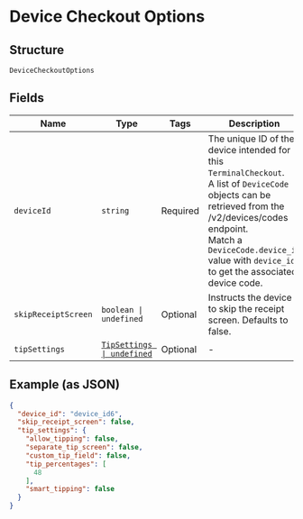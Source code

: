 
# Device Checkout Options

## Structure

`DeviceCheckoutOptions`

## Fields

| Name | Type | Tags | Description |
|  --- | --- | --- | --- |
| `deviceId` | `string` | Required | The unique ID of the device intended for this `TerminalCheckout`.<br>A list of `DeviceCode` objects can be retrieved from the /v2/devices/codes endpoint.<br>Match a `DeviceCode.device_id` value with `device_id` to get the associated device code. |
| `skipReceiptScreen` | `boolean \| undefined` | Optional | Instructs the device to skip the receipt screen. Defaults to false. |
| `tipSettings` | [`TipSettings \| undefined`](../../doc/models/tip-settings.md) | Optional | - |

## Example (as JSON)

```json
{
  "device_id": "device_id6",
  "skip_receipt_screen": false,
  "tip_settings": {
    "allow_tipping": false,
    "separate_tip_screen": false,
    "custom_tip_field": false,
    "tip_percentages": [
      48
    ],
    "smart_tipping": false
  }
}
```

